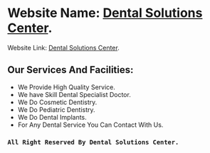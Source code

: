 # Website Name: [Dental Solutions Center](https://dental-solutions-center.web.app/).

Website Link: [Dental Solutions Center](https://dental-solutions-center.web.app/).

## Our Services And Facilities:

- We Provide High Quality Service.
- We have Skill Dental Specialist Doctor.
- We Do Cosmetic Dentistry.
- We Do Pediatric Dentistry.
- We Do Dental Implants.
- For Any Dental Service You Can Contact With Us.

### `All Right Reserved By Dental Solutions Center.`